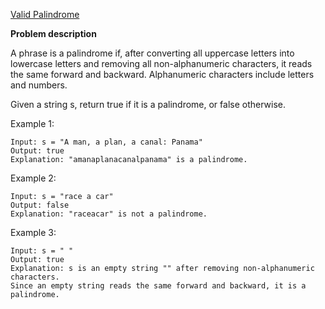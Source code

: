[Valid Palindrome](https://leetcode.com/problems/valid-palindrome/)

**Problem description**

A phrase is a palindrome if, after converting all uppercase letters into lowercase letters and removing all non-alphanumeric characters, it reads the same forward and backward. Alphanumeric characters include letters and numbers.

Given a string s, return true if it is a palindrome, or false otherwise.

Example 1:
```
Input: s = "A man, a plan, a canal: Panama"
Output: true
Explanation: "amanaplanacanalpanama" is a palindrome.
```
Example 2:
```
Input: s = "race a car"
Output: false
Explanation: "raceacar" is not a palindrome.
```
Example 3:
```
Input: s = " "
Output: true
Explanation: s is an empty string "" after removing non-alphanumeric characters.
Since an empty string reads the same forward and backward, it is a palindrome.
```